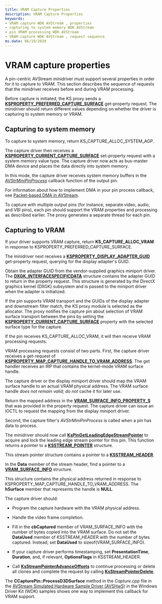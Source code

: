 ```yaml
---
title: VRAM Capture Properties
description: VRAM Capture Properties
keywords:
- VRAM capture WDK AVStream , properties
- capturing to system memory WDK AVStream
- pin VRAM processing WDK AVStream
- VRAM capture WDK AVStream , request sequence
ms.date: 06/19/2020
---
```


# VRAM capture properties

A pin-centric AVStream minidriver must support several properties in order for it to capture to VRAM. This section describes the sequence of requests that the minidriver receives before and during VRAM processing.

Before capture is initiated, the KS proxy sends a [**KSPROPERTY\_PREFERRED\_CAPTURE\_SURFACE**](./ksproperty-preferred-capture-surface.md) get-property request. The minidriver should return different values depending on whether the driver is capturing to system memory or VRAM.

## Capturing to system memory

To capture to system memory, return KS\_CAPTURE\_ALLOC\_SYSTEM\_AGP.

The capture driver then receives a [**KSPROPERTY\_CURRENT\_CAPTURE\_SURFACE**](./ksproperty-current-capture-surface.md) set-property request with a system memory value type. The capture driver now acts as bus-master DMA device and places the data directly into system memory.

In this mode, the capture driver receives system memory buffers in the [*AVStrMiniPinProcess*](/windows-hardware/drivers/ddi/ks/nc-ks-pfnkspin) callback function of the output pin.

For information about how to implement DMA in your pin process callback, see [Packet-based DMA in AVStream](packet-based-dma-in-avstream.md).

To capture with multiple output pins (for instance, separate video, audio, and VBI pins), each pin should support the VRAM properties and processing as described earlier. The proxy generates a separate thread for each pin.

## Capturing to VRAM

If your driver supports VRAM capture, return **KS\_CAPTURE\_ALLOC\_VRAM** in response to KSPROPERTY\_PREFERRED\_CAPTURE\_SURFACE.

The minidriver next receives a [**KSPROPERTY\_DISPLAY\_ADAPTER\_GUID**](./ksproperty-display-adapter-guid.md) get-property request, querying for the display adapter's GUID.

Obtain the adapter GUID from the vendor-supplied graphics miniport driver. The [**DXGK\_INTERFACESPECIFICDATA**](../display/dxgk-interfacespecificdata.md) structure contains the adapter GUID to return in the property request. This structure is generated by the DirectX graphics kernel (DXGK) subsystem and is passed to the miniport driver when the adapter is initialized.

If the pin supports VRAM transport and the GUIDs of the display adapter and downstream filter match, the KS proxy module is selected as the allocator. The proxy notifies the capture pin about selection of VRAM surface transport between the pins by setting the [**KSPROPERTY\_CURRENT\_CAPTURE\_SURFACE**](./ksproperty-current-capture-surface.md) property with the selected surface type for the capture.

If the pin receives KS\_CAPTURE\_ALLOC\_VRAM, it will then receive VRAM processing requests.

VRAM processing requests consist of two parts. First, the capture driver receives a get-request of [**KSPROPERTY\_MAP\_CAPTURE\_HANDLE\_TO\_VRAM\_ADDRESS**](./ksproperty-map-capture-handle-to-vram-address.md). The get handler receives an IRP that contains the kernel-mode VRAM surface handle.

The capture driver or the display miniport driver should map the VRAM surface handle to an actual VRAM physical address. The VRAM surface handle *does not remain valid; do not* cache it for later use.

Return the mapped address in the [**VRAM\_SURFACE\_INFO\_PROPERTY\_S**](/windows-hardware/drivers/ddi/ksmedia/ns-ksmedia-vram_surface_info_property_s) that was provided in the property request. The capture driver can issue an IOCTL to request the mapping from the display miniport driver.

Second, the capture filter's *AVStrMiniPinProcess* is called when a pin has data to process.

The minidriver should now call [**KsPinGetLeadingEdgeStreamPointer**](/windows-hardware/drivers/ddi/ks/nf-ks-kspingetleadingedgestreampointer) to acquire and lock the leading edge stream pointer for this pin. This function returns a pointer to a [**KSSTREAM\_POINTER**](/windows-hardware/drivers/ddi/ks/ns-ks-_ksstream_pointer) structure.

This stream pointer structure contains a pointer to a [**KSSTREAM\_HEADER**](/windows-hardware/drivers/ddi/ks/ns-ks-ksstream_header).

In the **Data** member of the stream header, find a pointer to a [**VRAM\_SURFACE\_INFO**](/windows-hardware/drivers/ddi/ksmedia/ns-ksmedia-vram_surface_info) structure.

This structure contains the physical address returned in response to KSPROPERTY\_MAP\_CAPTURE\_HANDLE\_TO\_VRAM\_ADDRESS. The **hSurface** member that represents the handle is **NULL**.

The capture driver should:

- Program the capture hardware with the VRAM physical address.

- Handle the video frame completion.

- Fill in the **cbCaptured** member of VRAM\_SURFACE\_INFO with the number of bytes copied into the VRAM surface. Do not set the **DataUsed** member of KSSTREAM\_HEADER with the number of bytes captured. Instead, set **DataUsed** to sizeof(VRAM\_SURFACE\_INFO).

- If your capture driver performs timestamping, set **PresentationTime**, **Duration**, and, if relevant, **OptionsFlags** in KSSTREAM\_HEADER.

- Call [**KsStreamPointerAdvanceOffsets**](/windows-hardware/drivers/ddi/ks/nf-ks-ksstreampointeradvanceoffsets) to continue processing or delete all clones and complete the request by calling [**KsStreamPointerDelete**](/windows-hardware/drivers/ddi/ks/nf-ks-ksstreampointerdelete).

The **CCapturePin::ProcessD3DSurface** method in the *Capture.cpp* file in the [AVStream Simulated Hardware Sample Driver (AVSHwS)](/samples/microsoft/windows-driver-samples/avstream-simulated-hardware-sample-driver-avshws) in the Windows Driver Kit (WDK) samples shows one way to implement this callback for VRAM support.
